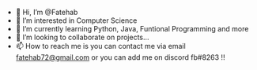- 👋 Hi, I’m @Fatehab
- 👀 I’m interested in Computer Science 
- 🌱 I’m currently learning Python, Java, Funtional Programming and more
- 💞️ I’m looking to collaborate on projects...
- 📫 How to reach me is you can contact me via email fatehab72@gmail.com or you can add me on discord fb#8263 !! 

<!---
Fatehab/Fatehab is a ✨ special ✨ repository because its `README.md` (this file) appears on your GitHub profile.
You can click the Preview link to take a look at your changes.
--->
